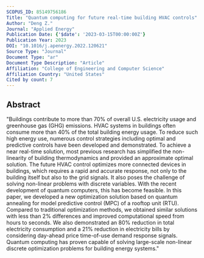 ```yaml
---
SCOPUS_ID: 85149756186
Title: "Quantum computing for future real-time building HVAC controls"
Author: "Deng Z."
Journal: "Applied Energy"
Publication Date: {'$date': '2023-03-15T00:00:00Z'}
Publication Year: 2023
DOI: "10.1016/j.apenergy.2022.120621"
Source Type: "Journal"
Document Type: "ar"
Document Type Description: "Article"
Affiliation: "College of Engineering and Computer Science"
Affiliation Country: "United States"
Cited by count: 7
---
```


## Abstract
"Buildings contribute to more than 70% of overall U.S. electricity usage and greenhouse gas (GHG) emissions. HVAC systems in buildings often consume more than 40% of the total building energy usage. To reduce such high energy use, numerous control strategies including optimal and predictive controls have been developed and demonstrated. To achieve a near real-time solution, most previous research has simplified the non-linearity of building thermodynamics and provided an approximate optimal solution. The future HVAC control optimizes more connected devices in buildings, which requires a rapid and accurate response, not only to the building itself but also to the grid signals. It also poses the challenge of solving non-linear problems with discrete variables. With the recent development of quantum computers, this has become feasible. In this paper, we developed a new optimization solution based on quantum annealing for model predictive control (MPC) of a rooftop unit (RTU). Compared to traditional optimization methods, we obtained similar solutions with less than 2% differences and improved computational speed from hours to seconds. We also demonstrated an 80% reduction in total electricity consumption and a 21% reduction in electricity bills by considering day-ahead price time-of-use demand response signals. Quantum computing has proven capable of solving large-scale non-linear discrete optimization problems for building energy systems."
